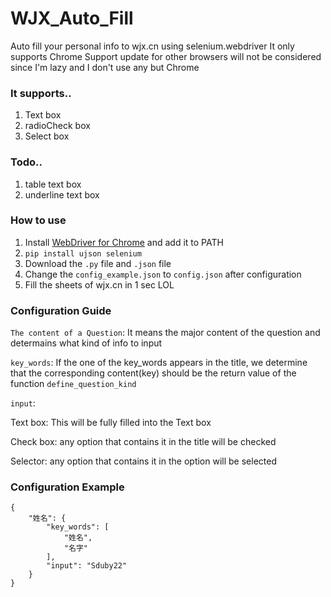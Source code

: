 # WJX_Auto_Fill
Auto fill your personal info to wjx.cn using selenium.webdriver
It only supports Chrome
Support update for other browsers will not be considered since I'm lazy and I don't use any but Chrome

### It supports..
1. Text box
2. radioCheck box
3. Select box

### Todo..
1. table text box
2. underline text box

### How to use
1. Install [WebDriver for Chrome](https://chromedriver.chromium.org/downloads) and add it to PATH
2. `pip install ujson selenium`
3. Download the `.py` file and `.json` file
4. Change the `config_example.json` to `config.json` after configuration
5. Fill the sheets of wjx.cn in 1 sec LOL

### Configuration Guide
`The content of a Question`: It means the major content of the question and determains what kind of info to input

`key_words`: If the one of the key_words appears in the title, we determine that the corresponding content(key) should be the return value of the function `define_question_kind`

`input`: 

Text box: This will be fully filled into the Text box

Check box: any option that contains it in the title will be checked

Selector: any option that contains it in the option will be selected

### Configuration Example
```
{
    "姓名": {
        "key_words": [
            "姓名",
            "名字"
        ],
        "input": "Sduby22"
    }
}
```
